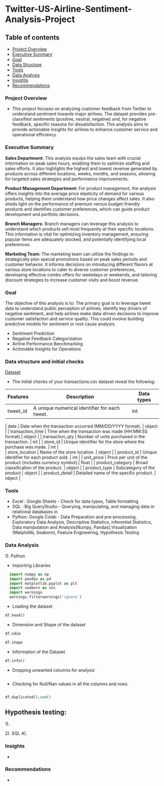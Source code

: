 # Twitter-US-Airline-Sentiment-Analysis-Project

## Table of contents
- [Project Overview](#project-overview)
- [Executive Summary](#executive-summary)
- [Goal](goal)
- [Data Structure](data-structure)
- [Tools](tools)
- [Data Analysis](#data-analysis)
- [Insights](insights)
- [Recommendations](recommendations)

### Project Overview
- This project focuses on analyzing customer feedback from Twitter to understand sentiment towards major airlines. The dataset provides pre-classified sentiments (positive, neutral, negative) and, for negative feedback, specific reasons for dissatisfaction. This analysis aims to provide actionable insights for airlines to enhance customer service and operational efficiency.

### Executive Summary
**Sales Department:**
This analysis equips the sales team with crucial information on peak sales hours, enabling them to optimize staffing and sales efforts. It also highlights the highest and lowest revenue generated by products across different locations, weeks, months, and seasons, allowing for targeted sales strategies and performance improvements.

**Product Management Department:**
For product management, the analysis offers insights into the average price elasticity of demand for various products, helping them understand how price changes affect sales. It also sheds light on the performance of premium versus budget-friendly products and identifies customer preferences, which can guide product development and portfolio decisions.

**Branch Managers:**
Branch managers can leverage this analysis to understand which products sell most frequently at their specific locations. This information is vital for optimizing inventory management, ensuring popular items are adequately stocked, and potentially identifying local preferences.

**Marketing Team:** 
The marketing team can utilize the findings to strategically plan special promotions based on peak sales periods and customer behavior. It informs decisions on introducing different flavors at various store locations to cater to diverse customer preferences, developing effective combo offers for weekdays or weekends, and tailoring discount strategies to increase customer visits and boost revenue.

### Goal
The objective of this analysis is to:
The primary goal is to leverage tweet data to understand public perception of airlines, identify key drivers of negative sentiment, and help airlines make data-driven decisions to improve customer satisfaction and service quality. This could involve building predictive models for sentiment or root cause analysis.

- Sentiment Prediction
- Negative Feedback Categorization 
- Airline Performance Benchmarking
- Actionable Insights for Operations

### Data structure and initial checks
[Dataset](https://docs.google.com/spreadsheets/d/1EmudVOp_6vISH8C27vD4agJJEUKdFzSddlHsfkjXDeg/edit?gid=639920194#gid=639920194)

 - The initial checks of your transactions.csv dataset reveal the following:

| Features | Description | Data types |
| -------- | -------- | -------- | 
| tweet_id | A unique numerical identifier for each tweet. | int |

| date | Date when the transaction occurred (MM/DD/YYYY format). | object |
| transaction_time | Time when the transaction was made (HH:MM:SS format).| object |
| transaction_qty  | Number of units purchased in the transaction. | int |
| store_id  | Unique identifier for the store where the purchase was made. | int |       
| store_location |  Name of the store location. | object |
| product_id     |  Unique identifier for each product sold. | int |
| unit_price     |  Price per unit of the product (includes currency symbol).| float |
| product_category | Broad classification of the product. | object |
| product_type     | Subcategory of the product | object |
| product_detail   | Detailed name of the specific product. | object |

### Tools
- Excel : Google Sheets - Check for data types, Table formatting
- SQL : Big QueryStudio - Querying, manipulating, and managing data in relational databases in 
- Python: Google Colab - Data Preparation and pre-processing, Exploratory Data Analysis, Descriptive Statistics, inferential Statistics, Data manipulation and Analysis(Numpy, Pandas),Visualization (Matplotlib, Seaborn), Feature Engineering, Hypothesis Testing
  
### Data Analysis
1). Python

- Importing Libraries
``` python
  import numpy as np
  import pandas as pd
  import matplotlib.pyplot as plt
  import seaborn as sns
  import warnings
  warnings.filterwarnings('ignore')
```
- Loading the dataset
``` python  
df.head()
```
- Dimension and Shape of the dataset
``` python
df.ndim
```

``` python
df.shape
```

- Information of the Dataset
``` python
df.info()
```

- Dropping unwanted columns for analysis
``` python

```
- Checking for Null/Nan values in all the columns and rows
``` python
```
``` python
df.duplicated().sum()
```
## Hypothesis testing:
1). 

2). SQL
A). 
### Insights
- 
### Recommendations
- 

